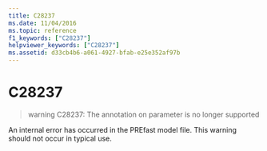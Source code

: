 ```yaml
---
title: C28237
ms.date: 11/04/2016
ms.topic: reference
f1_keywords: ["C28237"]
helpviewer_keywords: ["C28237"]
ms.assetid: d33cb4b6-a061-4927-bfab-e25e352af97b
---
```

# C28237

> warning C28237: The annotation on parameter is no longer supported

An internal error has occurred in the PREfast model file. This warning should not occur in typical use.

